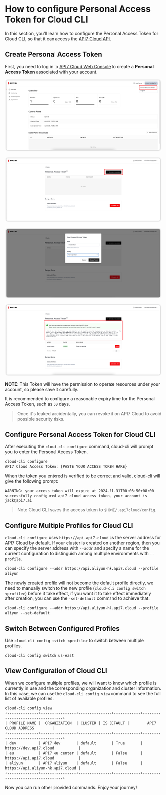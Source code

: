 <!--
# Copyright 2023 API7.ai, Inc
#
# Licensed under the Apache License, Version 2.0 (the "License");
# you may not use this file except in compliance with the License.
# You may obtain a copy of the License at
#
#     http://www.apache.org/licenses/LICENSE-2.0
#
# Unless required by applicable law or agreed to in writing, software
# distributed under the License is distributed on an "AS IS" BASIS,
# WITHOUT WARRANTIES OR CONDITIONS OF ANY KIND, either express or implied.
# See the License for the specific language governing permissions and
# limitations under the License.
-->

How to configure Personal Access Token for Cloud CLI
==================================================

In this section, you'll learn how to configure the Personal Access Token
for Cloud CLI, so that it can access
the [API7 Cloud API](https://docs.api7.cloud/swagger/).

Create Personal Access Token
---------------------------

First, you need to log in
to [API7 Cloud Web Console](https://console.api7.cloud) to create a **Personal
Access Token** associated with your account.

![img.png](assets/personal-access-token.png)

![img.png](assets/generate-a-new-token.png)

![img.png](assets/token-information.png)

![img.png](assets/created-token-successfully.png)

**NOTE**: This Token will have the permission to operate resources under your
account, so please save it carefully.

It is recommended to configure a reasonable expiry time for the Personal Access
Token, such as `30` days.

> Once it's leaked accidentally, you can revoke it on API7 Cloud to avoid possible
security risks.

Configure Personal Access Token for Cloud CLI
-------------------------------------------

After executing the `cloud-cli configure` command, cloud-cli will prompt you to
enter the Personal Access Token.

```shell
cloud-cli configure
API7 Cloud Access Token: {PASTE YOUR ACCESS TOKEN HARE}
```

When the token you entered is verified to be correct and valid, cloud-cli will
give the following prompt:

```shell
WARNING: your access token will expire at 2024-01-31T00:03:50+08:00
successfully configured api7 cloud access token, your account is jack@api7.ai
```

> Note Cloud CLI saves the access token to `$HOME/.api7cloud/config`.

Configure Multiple Profiles for Cloud CLI
----------------------------------------

`cloud-cli configure` uses `https://api.api7.cloud` as the server address for
API7 Cloud by default. If your cluster is created on another region,
then you can specify the server address with `--addr` and specify a name for the
current configuration to distinguish among multiple environments with `--profile`.

```shell
cloud-cli configure --addr https://api.aliyun-hk.api7.cloud --profile aliyun
```

The newly created profile will not become the default profile directly, we need to
manually switch to the new profile (`cloud-cli config switch <profile>`) before it
take effect, if you want it to take effect immediately after creation, you can use
the `-set-default` command to achieve that.

```shell
cloud-cli configure --addr https://api.aliyun-hk.api7.cloud --profile aliyun --set-default
```

Switch Between Configured Profiles
---------------------------------

Use `cloud-cli config switch <profile>` to switch between multiple profiles.

```shell
cloud-cli config switch us-east
```

View Configuration of Cloud CLI
------------------------------

When we configure multiple profiles, we will want to know which profile is currently
in use and the corresponding organization and cluster information. In this case,
we can use the `cloud-cli config view` command to see the full list of available profiles.

```shell
cloud-cli config view
+--------------+----------------+---------------+------------+----------------------------------+
| PROFILE NAME |  ORGANIZATION  | CLUSTER | IS DEFAULT |        API7 CLOUD ADDRESS        |
+--------------+----------------+---------------+------------+----------------------------------+
| dev          | API7 dev       | default       | True       | https://dev.api7.cloud           |
| eu           | API7 eu center | default       | False      | https://api.api7.cloud           |
| aliyun       | API7 aliyun    | default       | False      | https://api.aliyun-hk.api7.cloud |
+--------------+----------------+---------------+------------+----------------------------------+
```

Now you can run other provided commands. Enjoy your journey!
